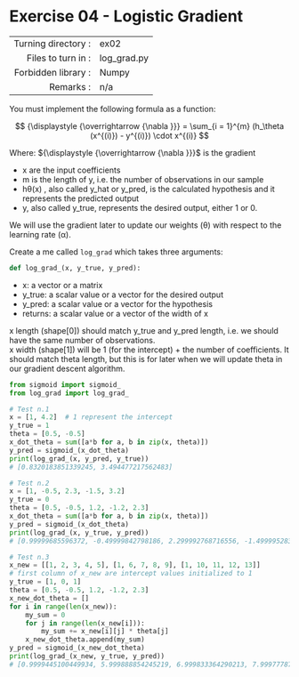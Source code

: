 # Exercise 04 - Logistic Gradient

|                         |                         |
| -----------------------:| ----------------------- |
|   Turning directory :   |  ex02                   |
|   Files to turn in :    |  log_grad.py            |
|   Forbidden library :   |  Numpy                  |
|   Remarks :             |  n/a                    |

You must implement the following formula as a function:  
 
 $$
{\displaystyle {\overrightarrow {\nabla }}} = \sum_{i = 1}^{m} (h_\theta (x^{(i)}) - y^{(i)}) \cdot x^{(i)} 
 $$
 
 Where:
 ${\displaystyle {\overrightarrow {\nabla }}}$ is the gradient
- x are the input coefficients
- m is the length of y, i.e. the number of observations in our sample
- hθ(x) , also called y_hat or y_pred, is the calculated hypothesis and it represents the predicted output
- y, also called y_true, represents the desired output, either 1 or 0.

We will use the gradient later to update our weights (θ) with respect to the learning rate (α).

Create a me called `log_grad` which takes three arguments:

```python
def log_grad_(x, y_true, y_pred):
```
  - x: a vector or a matrix
  - y_true: a scalar value or a vector for the desired output
  - y_pred: a scalar value or a vector for the hypothesis
  - returns: a scalar value or a vector of the width of x
  
x length (shape[0]) should match y_true and y_pred length, i.e. we should have the same
number of observations.<br>
x width (shape[1]) will be 1 (for the intercept) + the number of coefficients. 
It should match theta length, but this is for later when we will update theta in our gradient descent algorithm.


```python
from sigmoid import sigmoid_
from log_grad import log_grad_

# Test n.1
x = [1, 4.2]  # 1 represent the intercept
y_true = 1
theta = [0.5, -0.5]
x_dot_theta = sum([a*b for a, b in zip(x, theta)])
y_pred = sigmoid_(x_dot_theta)
print(log_grad_(x, y_pred, y_true))         
# [0.8320183851339245, 3.494477217562483]

# Test n.2
x = [1, -0.5, 2.3, -1.5, 3.2]
y_true = 0
theta = [0.5, -0.5, 1.2, -1.2, 2.3]
x_dot_theta = sum([a*b for a, b in zip(x, theta)])
y_pred = sigmoid_(x_dot_theta)
print(log_grad_(x, y_true, y_pred))         
# [0.99999685596372, -0.49999842798186, 2.299992768716556, -1.4999952839455801, 3.1999899390839044]

# Test n.3
x_new = [[1, 2, 3, 4, 5], [1, 6, 7, 8, 9], [1, 10, 11, 12, 13]]
# first column of x_new are intercept values initialized to 1
y_true = [1, 0, 1]
theta = [0.5, -0.5, 1.2, -1.2, 2.3]
x_new_dot_theta = []
for i in range(len(x_new)):
    my_sum = 0
    for j in range(len(x_new[i])):
        my_sum += x_new[i][j] * theta[j]
    x_new_dot_theta.append(my_sum)
y_pred = sigmoid_(x_new_dot_theta)
print(log_grad_(x_new, y_true, y_pred))     
# [0.9999445100449934, 5.999888854245219, 6.999833364290213, 7.999777874335206, 8.999722384380199]
```

